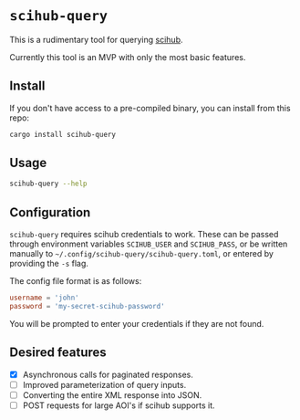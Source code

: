 # `scihub-query`

This is a rudimentary tool for querying [scihub](https://scihub.copernicus.eu/dhus/search).

Currently this tool is an MVP with only the most basic features.

## Install

If you don't have access to a pre-compiled binary, you can install from this
repo:

```sh
cargo install scihub-query
```

## Usage

```sh
scihub-query --help
```

## Configuration

`scihub-query` requires scihub credentials to work. These can be passed through
environment variables `SCIHUB_USER` and `SCIHUB_PASS`, or be written manually
to `~/.config/scihub-query/scihub-query.toml`, or entered by providing the `-s`
flag.

The config file format is as follows:

```toml
username = 'john'
password = 'my-secret-scihub-password'
```

You will be prompted to enter your credentials if they are not found.

## Desired features

- [X] Asynchronous calls for paginated responses.
- [ ] Improved parameterization of query inputs.
- [ ] Converting the entire XML response into JSON.
- [ ] POST requests for large AOI's if scihub supports it.
